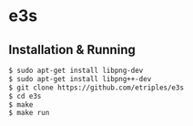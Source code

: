 # e3s

## Installation & Running
```bash
$ sudo apt-get install libpng-dev
$ sudo apt-get install libpng++-dev
$ git clone https://github.com/etriples/e3s
$ cd e3s
$ make
$ make run
```
